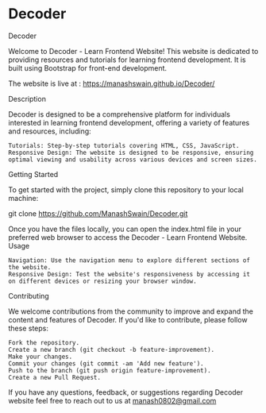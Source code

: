# Decoder

Decoder 


Welcome to Decoder - Learn Frontend Website! This website is dedicated to providing resources and tutorials for learning frontend development. It is built using Bootstrap for front-end development.


The website is live at : https://manashswain.github.io/Decoder/ 

Description

Decoder is designed to be a comprehensive platform for individuals interested in learning frontend development, offering a variety of features and resources, including:

    Tutorials: Step-by-step tutorials covering HTML, CSS, JavaScript.
    Responsive Design: The website is designed to be responsive, ensuring optimal viewing and usability across various devices and screen sizes.

Getting Started

To get started with the project, simply clone this repository to your local machine:


git clone https://github.com/ManashSwain/Decoder.git

Once you have the files locally, you can open the index.html file in your preferred web browser to access the Decoder - Learn Frontend Website.
Usage

    Navigation: Use the navigation menu to explore different sections of the website.
    Responsive Design: Test the website's responsiveness by accessing it on different devices or resizing your browser window.

Contributing

We welcome contributions from the community to improve and expand the content and features of Decoder. If you'd like to contribute, please follow these steps:

    Fork the repository.
    Create a new branch (git checkout -b feature-improvement).
    Make your changes.
    Commit your changes (git commit -am 'Add new feature').
    Push to the branch (git push origin feature-improvement).
    Create a new Pull Request.



If you have any questions, feedback, or suggestions regarding Decoder website feel free to reach out to us at manash0802@gmail.com
